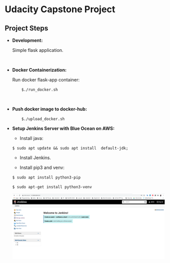 # Udacity Capstone Project 


## Project Steps

- **Development:**

    Simple flask application.

<br>

- **Docker Containerization:**

    Run docker flask-app container:

    ```
        $./run_docker.sh
    ```

<br>

- **Push docker image to docker-hub:**

    ```
        $./upload_docker.sh
    ```


- **Setup Jenkins Server with Blue Ocean on AWS:** 

    - Install java:
    ```
    $ sudo apt update && sudo apt install  default-jdk;
    ```

    - Install Jenkins.

    - Install pip3 and venv:
    ```
    $ sudo apt install python3-pip
    ```
    ```
    $ sudo apt-get install python3-venv
    ```

    ![1-jenkins-blueocean](screenshots/1-jenkins-blueocean.png)


